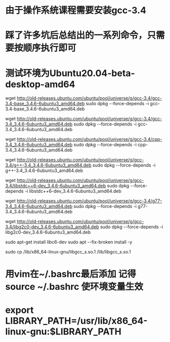 # 由于操作系统课程需要安装gcc-3.4
# 踩了许多坑后总结出的一系列命令，只需要按顺序执行即可
# 测试环境为Ubuntu20.04-beta-desktop-amd64

wget http://old-releases.ubuntu.com/ubuntu/pool/universe/g/gcc-3.4/gcc-3.4-base_3.4.6-6ubuntu3_amd64.deb
sudo dpkg --force-depends -i gcc-3.4-base_3.4.6-6ubuntu3_amd64.deb

wget http://old-releases.ubuntu.com/ubuntu/pool/universe/g/gcc-3.4/gcc-3.4_3.4.6-6ubuntu3_amd64.deb
sudo dpkg --force-depends -i gcc-3.4_3.4.6-6ubuntu3_amd64.deb 

wget http://old-releases.ubuntu.com/ubuntu/pool/universe/g/gcc-3.4/cpp-3.4_3.4.6-6ubuntu3_amd64.deb
sudo dpkg --force-depends -i cpp-3.4_3.4.6-6ubuntu3_amd64.deb 

wget http://old-releases.ubuntu.com/ubuntu/pool/universe/g/gcc-3.4/g++-3.4_3.4.6-6ubuntu3_amd64.deb
sudo dpkg --force-depends -i g++-3.4_3.4.6-6ubuntu3_amd64.deb

wget http://old-releases.ubuntu.com/ubuntu/pool/universe/g/gcc-3.4/libstdc++6-dev_3.4.6-6ubuntu3_amd64.deb
sudo dpkg --force-depends -i libstdc++6-dev_3.4.6-6ubuntu3_amd64.deb

wget http://old-releases.ubuntu.com/ubuntu/pool/universe/g/gcc-3.4/g77-3.4_3.4.6-6ubuntu3_amd64.deb
sudo dpkg --force-depends -i g77-3.4_3.4.6-6ubuntu3_amd64.deb

wget http://old-releases.ubuntu.com/ubuntu/pool/universe/g/gcc-3.4/libg2c0-dev_3.4.6-6ubuntu3_amd64.deb
sudo dpkg --force-depends -i libg2c0-dev_3.4.6-6ubuntu3_amd64.deb

sudo apt-get install libc6-dev
sudo apt --fix-broken install -y

sudo cp /lib/x86_64-linux-gnu/libgcc_s.so.1 /lib/libgcc_s.so.1

# 用vim在~/.bashrc最后添加 记得source ~/.bashrc 使环境变量生效
# export LIBRARY_PATH=/usr/lib/x86_64-linux-gnu:$LIBRARY_PATH
